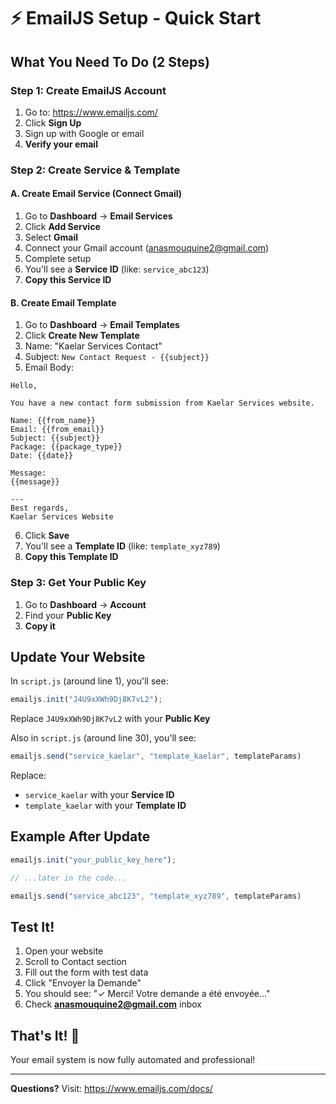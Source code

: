 # ⚡ EmailJS Setup - Quick Start

## What You Need To Do (2 Steps)

### Step 1: Create EmailJS Account
1. Go to: https://www.emailjs.com/
2. Click **Sign Up** 
3. Sign up with Google or email
4. **Verify your email**

### Step 2: Create Service & Template

#### A. Create Email Service (Connect Gmail)
1. Go to **Dashboard** → **Email Services**
2. Click **Add Service** 
3. Select **Gmail**
4. Connect your Gmail account (anasmouquine2@gmail.com)
5. Complete setup
6. You'll see a **Service ID** (like: `service_abc123`)
7. **Copy this Service ID**

#### B. Create Email Template
1. Go to **Dashboard** → **Email Templates**
2. Click **Create New Template**
3. Name: "Kaelar Services Contact"
4. Subject: `New Contact Request - {{subject}}`
5. Email Body:

```
Hello,

You have a new contact form submission from Kaelar Services website.

Name: {{from_name}}
Email: {{from_email}}
Subject: {{subject}}
Package: {{package_type}}
Date: {{date}}

Message:
{{message}}

---
Best regards,
Kaelar Services Website
```

6. Click **Save**
7. You'll see a **Template ID** (like: `template_xyz789`)
8. **Copy this Template ID**

### Step 3: Get Your Public Key
1. Go to **Dashboard** → **Account**
2. Find your **Public Key**
3. **Copy it**

## Update Your Website

In `script.js` (around line 1), you'll see:

```javascript
emailjs.init("J4U9xXWh9Dj8K7vL2");
```

Replace `J4U9xXWh9Dj8K7vL2` with your **Public Key**

Also in `script.js` (around line 30), you'll see:

```javascript
emailjs.send("service_kaelar", "template_kaelar", templateParams)
```

Replace:
- `service_kaelar` with your **Service ID**
- `template_kaelar` with your **Template ID**

## Example After Update

```javascript
emailjs.init("your_public_key_here");

// ...later in the code...

emailjs.send("service_abc123", "template_xyz789", templateParams)
```

## Test It!

1. Open your website
2. Scroll to Contact section
3. Fill out the form with test data
4. Click "Envoyer la Demande"
5. You should see: "✓ Merci! Votre demande a été envoyée..."
6. Check **anasmouquine2@gmail.com** inbox

## That's It! 🎉

Your email system is now fully automated and professional!

---

**Questions?** Visit: https://www.emailjs.com/docs/

